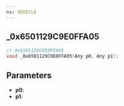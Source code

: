 ```yaml
---
ns: VEHICLE
---
```

## _0x6501129C9E0FFA05

```c
// 0x6501129C9E0FFA05
void _0x6501129C9E0FFA05(Any p0, Any p1);
```


## Parameters
* **p0**: 
* **p1**: 

